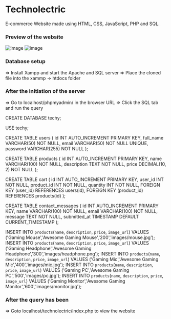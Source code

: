 # Technolectric
E-commerce Website made using HTML, CSS, JavaScript, PHP and SQL. 
### Preview of the website
![image](https://github.com/Dpaace/Technolectric/assets/63782923/babe6ff4-0625-4c62-a574-72e1d5546157)
![image](https://github.com/Dpaace/Technolectric/assets/63782923/3aada70f-c37e-45eb-a234-52a7def91abb)

### Database setup
=> Install Xampp and start the Apache and SQL server
=> Place the cloned file into the xammp -> htdocs folder 

### After the initiation of the server
=> Go to localhost/phpmyadmin/ in the browser URL
=> Click the SQL tab and run the query

CREATE DATABASE techy;

USE techy;

CREATE TABLE users (
    id INT AUTO_INCREMENT PRIMARY KEY,
    full_name VARCHAR(50) NOT NULL,
    email VARCHAR(50) NOT NULL UNIQUE,
    password VARCHAR(255) NOT NULL
);

CREATE TABLE products (
    id INT AUTO_INCREMENT PRIMARY KEY,
    name VARCHAR(100) NOT NULL,
    description TEXT NOT NULL,
    price DECIMAL(10, 2) NOT NULL
);


CREATE TABLE cart (
    id INT AUTO_INCREMENT PRIMARY KEY,
    user_id INT NOT NULL,
    product_id INT NOT NULL,
    quantity INT NOT NULL,
    FOREIGN KEY (user_id) REFERENCES users(id),
    FOREIGN KEY (product_id) REFERENCES products(id)
);

CREATE TABLE contact_messages (
    id INT AUTO_INCREMENT PRIMARY KEY,
    name VARCHAR(100) NOT NULL,
    email VARCHAR(100) NOT NULL,
    message TEXT NOT NULL,
    submitted_at TIMESTAMP DEFAULT CURRENT_TIMESTAMP
);

INSERT INTO `products`(`name`, `description`, `price`, `image_url`) VALUES ('Gaming Mouse','Awesome Gaming Mouse','200','images/mouse.jpg');
INSERT INTO `products`(`name`, `description`, `price`, `image_url`) VALUES ('Gaming Headphone','Awesome Gaming Headphone','300','images/headphone.png');
INSERT INTO `products`(`name`, `description`, `price`, `image_url`) VALUES ('Gaming Mic','Awesome Gaming Mic','400','images/mic.jpg');
INSERT INTO `products`(`name`, `description`, `price`, `image_url`) VALUES ('Gaming PC','Awesome Gaming PC','500','images/pc.jpg');
INSERT INTO `products`(`name`, `description`, `price`, `image_url`) VALUES ('Gaming Monitor','Awesome Gaming Monitor','600','images/monitor.jpg');


### After the query has been
=> Goto localhost/technolectric/index.php to view the website
